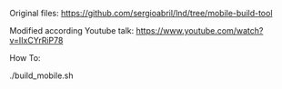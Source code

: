 Original files:
https://github.com/sergioabril/lnd/tree/mobile-build-tool

Modified according Youtube talk: 
https://www.youtube.com/watch?v=IIxCYrRiP78


How To:

./build_mobile.sh